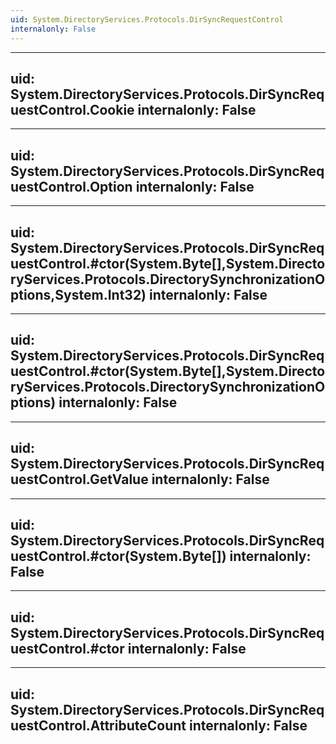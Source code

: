 ```yaml
---
uid: System.DirectoryServices.Protocols.DirSyncRequestControl
internalonly: False
---
```


---
uid: System.DirectoryServices.Protocols.DirSyncRequestControl.Cookie
internalonly: False
---

---
uid: System.DirectoryServices.Protocols.DirSyncRequestControl.Option
internalonly: False
---

---
uid: System.DirectoryServices.Protocols.DirSyncRequestControl.#ctor(System.Byte[],System.DirectoryServices.Protocols.DirectorySynchronizationOptions,System.Int32)
internalonly: False
---

---
uid: System.DirectoryServices.Protocols.DirSyncRequestControl.#ctor(System.Byte[],System.DirectoryServices.Protocols.DirectorySynchronizationOptions)
internalonly: False
---

---
uid: System.DirectoryServices.Protocols.DirSyncRequestControl.GetValue
internalonly: False
---

---
uid: System.DirectoryServices.Protocols.DirSyncRequestControl.#ctor(System.Byte[])
internalonly: False
---

---
uid: System.DirectoryServices.Protocols.DirSyncRequestControl.#ctor
internalonly: False
---

---
uid: System.DirectoryServices.Protocols.DirSyncRequestControl.AttributeCount
internalonly: False
---
